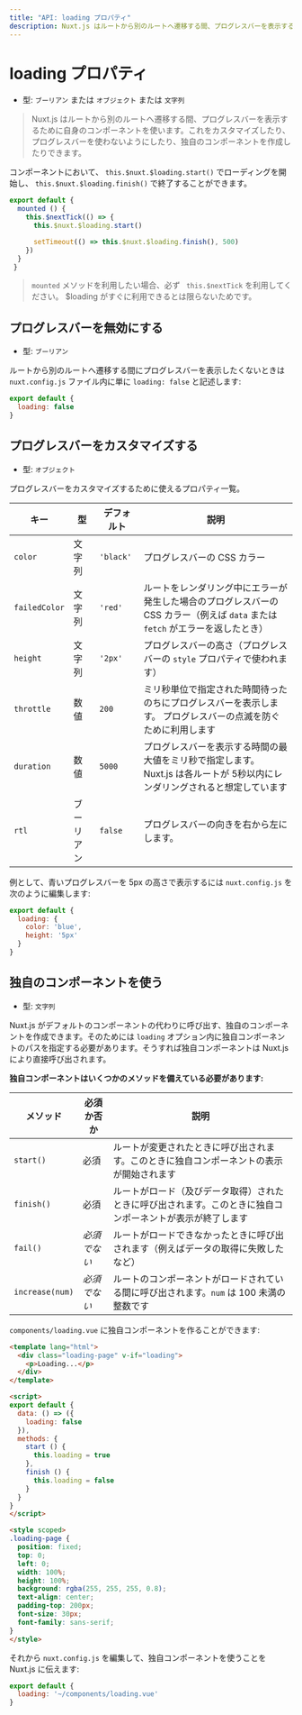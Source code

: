 ```yaml
---
title: "API: loading プロパティ"
description: Nuxt.js はルートから別のルートへ遷移する間、プログレスバーを表示するために自身のコンポーネントを使います。これをカスタマイズしたり、プログレスバーを使わないようにしたり、独自のコンポーネントを作成したりできます。
---
```


# loading プロパティ

- 型: `ブーリアン` または `オブジェクト` または `文字列`

> Nuxt.js はルートから別のルートへ遷移する間、プログレスバーを表示するために自身のコンポーネントを使います。これをカスタマイズしたり、プログレスバーを使わないようにしたり、独自のコンポーネントを作成したりできます。

コンポーネントにおいて、 `this.$nuxt.$loading.start()` でローディングを開始し、 `this.$nuxt.$loading.finish()` で終了することができます。

```javascript
export default {
  mounted () {
    this.$nextTick(() => {
      this.$nuxt.$loading.start()

      setTimeout(() => this.$nuxt.$loading.finish(), 500)
    })
  }
 }
```

> `mounted` メソッドを利用したい場合、必ず ` this.$nextTick` を利用してください。 $loading がすぐに利用できるとは限らないためです。

## プログレスバーを無効にする

- 型: `ブーリアン`

ルートから別のルートへ遷移する間にプログレスバーを表示したくないときは `nuxt.config.js` ファイル内に単に `loading: false` と記述します:

```js
export default {
  loading: false
}
```

## プログレスバーをカスタマイズする

- 型: `オブジェクト`

プログレスバーをカスタマイズするために使えるプロパティ一覧。

| キー | 型 | デフォルト | 説明 |
|-----|------|---------|-------------|
| `color` | 文字列 | `'black'` | プログレスバーの CSS カラー |
| `failedColor` | 文字列 | `'red'` | ルートをレンダリング中にエラーが発生した場合のプログレスバーの CSS カラー（例えば `data` または `fetch` がエラーを返したとき） |
| `height` | 文字列 | `'2px'` | プログレスバーの高さ（プログレスバーの `style` プロパティで使われます） |
| `throttle` | 数値 | `200` | ミリ秒単位で指定された時間待ったのちにプログレスバーを表示します。 プログレスバーの点滅を防ぐために利用します |
| `duration` | 数値 | `5000` | プログレスバーを表示する時間の最大値をミリ秒で指定します。Nuxt.js は各ルートが 5秒以内にレンダリングされると想定しています |
| `rtl` | ブーリアン | `false` | プログレスバーの向きを右から左にします。 |

例として、青いプログレスバーを 5px の高さで表示するには `nuxt.config.js` を次のように編集します:

```js
export default {
  loading: {
    color: 'blue',
    height: '5px'
  }
}
```

## 独自のコンポーネントを使う

- 型: `文字列`

Nuxt.js がデフォルトのコンポーネントの代わりに呼び出す、独自のコンポーネントを作成できます。そのためには `loading` オプション内に独自コンポーネントのパスを指定する必要があります。そうすれば独自コンポーネントは Nuxt.js により直接呼び出されます。

**独自コンポーネントはいくつかのメソッドを備えている必要があります:**

| メソッド | 必須か否か | 説明 |
|--------|----------|-------------|
| `start()` | 必須 | ルートが変更されたときに呼び出されます。このときに独自コンポーネントの表示が開始されます |
| `finish()` | 必須 | ルートがロード（及びデータ取得）されたときに呼び出されます。このときに独自コンポーネントが表示が終了します |
| `fail()` | *必須でない* | ルートがロードできなかったときに呼び出されます（例えばデータの取得に失敗したなど） |
| `increase(num)` | *必須でない* | ルートのコンポーネントがロードされている間に呼び出されます。`num` は 100 未満の整数です |

`components/loading.vue` に独自コンポーネントを作ることができます:

```html
<template lang="html">
  <div class="loading-page" v-if="loading">
    <p>Loading...</p>
  </div>
</template>

<script>
export default {
  data: () => ({
    loading: false
  }),
  methods: {
    start () {
      this.loading = true
    },
    finish () {
      this.loading = false
    }
  }
}
</script>

<style scoped>
.loading-page {
  position: fixed;
  top: 0;
  left: 0;
  width: 100%;
  height: 100%;
  background: rgba(255, 255, 255, 0.8);
  text-align: center;
  padding-top: 200px;
  font-size: 30px;
  font-family: sans-serif;
}
</style>
```

それから `nuxt.config.js` を編集して、独自コンポーネントを使うことを Nuxt.js に伝えます:

```js
export default {
  loading: '~/components/loading.vue'
}
```
